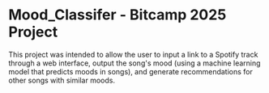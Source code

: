 # Mood_Classifer - Bitcamp 2025 Project
This project was intended to allow the user to input a link to a Spotify track through a web interface, output the song's mood (using a machine learning model that predicts moods in songs), and generate recommendations for other songs with similar moods. 
